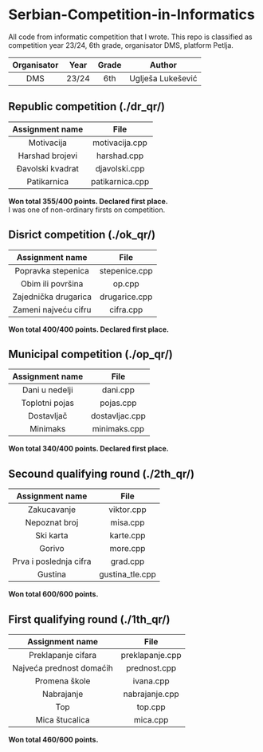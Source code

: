 # Serbian-Competition-in-Informatics
All code from informatic competition that I wrote. This repo is classified as competition year 23/24, 6th grade, organisator DMS, platform Petlja.

| Organisator        |   Year  | Grade | Author |
| :----------------: | :------:| :----:| :----: |
| DMS        |   23/24   | 6th | Uglješa Lukešević |

## Republic competition (./dr_qr/)

| Assignment name    | File |
| :--------: | :-------: |
| Motivacija  | motivacija.cpp    |
| Harshad brojevi | harshad.cpp     |
| Đavolski kvadrat   | djavolski.cpp    |
| Patikarnica    | patikarnica.cpp    |

**Won total 355/400 points. Declared first place.**<br>
I was one of non-ordinary firsts on competition.

## Disrict competition (./ok_qr/)

| Assignment name    | File |
| :--------: | :-------: |
| Popravka stepenica  | stepenice.cpp    |
| Obim ili površina | op.cpp     |
| Zajednička drugarica   | drugarice.cpp    |
| Zameni najveću cifru    | cifra.cpp    |

**Won total 400/400 points. Declared first place.**

## Municipal competition (./op_qr/)

| Assignment name    | File |
| :--------: | :-------: |
| Dani u nedelji  | dani.cpp    |
| Toplotni pojas | pojas.cpp     |
| Dostavljač    | dostavljac.cpp    |
| Minimaks    | minimaks.cpp    |

**Won total 340/400 points. Declared first place.**

## Secound qualifying round (./2th_qr/)

| Assignment name    | File |
| :--------: | :-------: |
| Zakucavanje  | viktor.cpp    |
| Nepoznat broj | misa.cpp     |
| Ski karta    | karte.cpp    |
| Gorivo    | more.cpp    |
| Prva i poslednja cifra    | grad.cpp    
| Gustina   | gustina_tle.cpp    |

**Won total 600/600 points.**

## First qualifying round (./1th_qr/)

| Assignment name    | File |
| :--------: | :-------: |
| Preklapanje cifara  | preklapanje.cpp    |
|  Najveća prednost domaćih | prednost.cpp     |
| Promena škole    | ivana.cpp    |
| Nabrajanje    | nabrajanje.cpp    |
| Top    | top.cpp    
| Mica štucalica   | mica.cpp    |

**Won total 460/600 points.**
